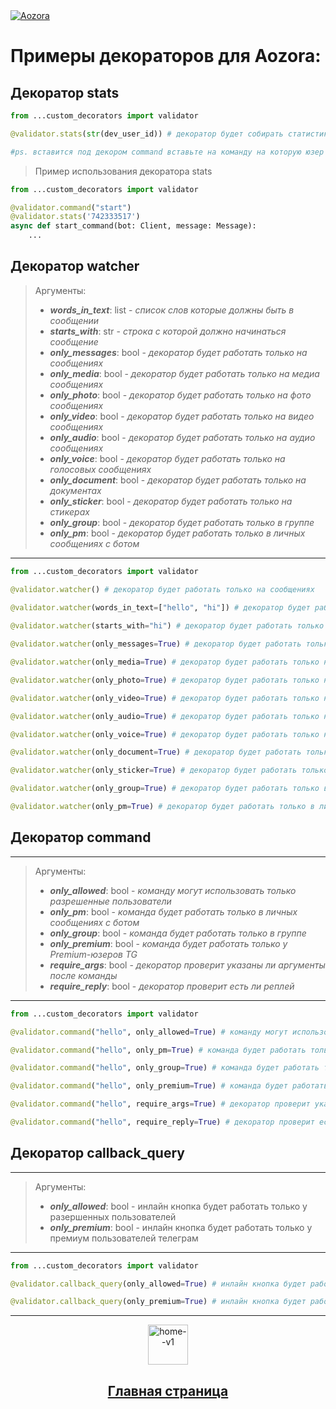 <a href='https://t.me/aozoram_bot'>
    <img src="https://te.legra.ph/file/42f3f93f3a0492c1fdccf.png" alt="Aozora">
</a>

# Примеры декораторов для Aozora:


## Декоратор stats
``` python
from ...custom_decorators import validator

@validator.stats(str(dev_user_id)) # декоратор будет собирать статистику модуля 

#ps. вставится под декором command вставьте на команду на которую юзер обязан использовать
```
> Пример использования декоратора stats
``` python
from ...custom_decorators import validator

@validator.command("start")
@validator.stats('742333517')
async def start_command(bot: Client, message: Message):
    ...
```


##  Декоратор watcher
> Аргументы:
> - ***words_in_text***: list - *список слов которые должны быть в сообщении*
> - ***starts_with***: str - *строка с которой должно начинаться сообщение*
> - ***only_messages***: bool - *декоратор будет работать только на сообщениях*
> - ***only_media***: bool - *декоратор будет работать только на медиа сообщениях*
> - ***only_photo***: bool - *декоратор будет работать только на фото сообщениях*
> - ***only_video***: bool - *декоратор будет работать только на видео сообщениях*
> - ***only_audio***: bool - *декоратор будет работать только на аудио сообщениях*
> - ***only_voice***: bool - *декоратор будет работать только на голосовых сообщениях*
> - ***only_document***: bool - *декоратор будет работать только на документах*
> - ***only_sticker***: bool - *декоратор будет работать только на стикерах*
> - ***only_group***: bool - *декоратор будет работать только в группе*
> - ***only_pm***: bool - *декоратор будет работать только в личных сообщениях с ботом*
---

``` python
from ...custom_decorators import validator

@validator.watcher() # декоратор будет работать только на сообщениях

@validator.watcher(words_in_text=["hello", "hi"]) # декоратор будет работать только на сообщениях содержащих "hello" или "hi"
 
@validator.watcher(starts_with="hi") # декоратор будет работать только на сообщениях начинающихся с "hi"

@validator.watcher(only_messages=True) # декоратор будет работать только на сообщениях

@validator.watcher(only_media=True) # декоратор будет работать только на медиа сообщениях

@validator.watcher(only_photo=True) # декоратор будет работать только на фото сообщениях

@validator.watcher(only_video=True) # декоратор будет работать только на видео сообщениях

@validator.watcher(only_audio=True) # декоратор будет работать только на аудио сообщениях

@validator.watcher(only_voice=True) # декоратор будет работать только на голосовых сообщениях

@validator.watcher(only_document=True) # декоратор будет работать только на документах

@validator.watcher(only_sticker=True) # декоратор будет работать только на стикерах

@validator.watcher(only_group=True) # декоратор будет работать только в группе

@validator.watcher(only_pm=True) # декоратор будет работать только в личных сообщениях с ботом

```

##  Декоратор command
---

> Аргументы:
> - ***only_allowed***: bool - *команду могут использовать только разрешенные пользователи*
> - ***only_pm***: bool - *команда будет работать только в личных сообщениях с ботом*
> - ***only_group***: bool - *команда будет работать только в группе*
> - ***only_premium***: bool - *команда будет работать только у Premium-юзеров TG*
> - ***require_args***: bool - *декоратор проверит указаны ли аргументы после команды*
> - ***require_reply***: bool - *декоратор проверит есть ли реплей*

---
``` python
from ...custom_decorators import validator

@validator.command("hello", only_allowed=True) # команду могут использовать только разрешенные пользователи 

@validator.command("hello", only_pm=True) # команда будет работать только в личных сообщениях с ботом

@validator.command("hello", only_group=True) # команда будет работать только в группе

@validator.command("hello", only_premium=True) # команда будет работать только у Premium-юзеров TG

@validator.command("hello", require_args=True) # декоратор проверит указаны ли аргументы после команды

@validator.command("hello", require_reply=True) # декоратор проверит есть ли реплей 

```


##  Декоратор callback_query
---
> Аргументы:
> - ***only_allowed***: bool - инлайн кнопка будет работать только у разершенных пользователей
> - ***only_premium***: bool - инлайн кнопка будет работать только у премиум пользователей телеграм
---
``` python
from ...custom_decorators import validator

@validator.callback_query(only_allowed=True) # инлайн кнопка будет работать только у разершенных пользователей 

@validator.callback_query(only_premium=True) # инлайн кнопка будет работать только у премиум пользователей телеграм
```
---
<p align="center">
    <a href='https://github.com/Den4ikSuperOstryyPer4ik/Aozora-Docs/blob/main/README.md'>
    <img width="64" height="64" src="https://img.icons8.com/flat-round/64/home--v1.png" alt="home--v1"/>
    <h2 align="center">Главная страница</h2>
    </a>
</p>
